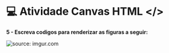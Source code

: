 # 💻 Atividade Canvas HTML </>


<strong>5 - Escreva codigos para renderizar as figuras a seguir:</strong>

<img src="https://i.imgur.com/LcmorOf.png" title="source: imgur.com" />
